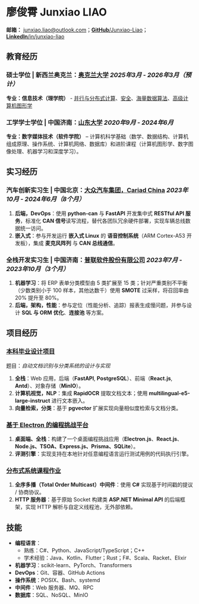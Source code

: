 # 廖俊霄 Junxiao LIAO

**邮箱：** junxiao.liao@outlook.com；[**GitHub**/Junxiao-Liao](https://github.com/Junxiao-Liao)；[**LinkedIn**/in/junxiao-liao](https://www.linkedin.com/in/junxiao-liao/)

## 教育经历

### 硕士学位 | 新西兰奥克兰：[**奥克兰大学**](https://www.auckland.ac.nz) *2025年3月 - 2026年3月（预计）*

**专业：信息技术（理学院）** - [并行与分布式计算](https://courseoutline.auckland.ac.nz/dco/course/COMPSCI/711/1253)、[安全](https://courseoutline.auckland.ac.nz/dco/course/COMPSCI/702/1253)、[海量数据算法](https://courseoutline.auckland.ac.nz/dco/course/COMPSCI/753/1255)、[高级计算机图形学](https://courseoutline.auckland.ac.nz/dco/course/COMPSCI/715/1255)

### 工学学士学位 | 中国济南：[**山东大学**](https://www.sdu.edu.cn/) *2020年9月 - 2024年6月*

**专业：数字媒体技术（软件学院）** – 计算机科学基础（数学、数据结构、计算机组成原理、操作系统、计算机网络、数据库）和进阶课程（计算机图形学、数字图像处理、机器学习和深度学习）。

## 实习经历

### 汽车创新实习生 | 中国北京：[**大众汽车集团，Cariad China**](https://volkswagengroupchina.com.cn/en/brands/cariad) *2023年10月 - 2024年6月（8个月）*

1. **后端，DevOps**：使用 **python-can** 与 **FastAPI** 开发集中式 **RESTful API 服务**，标准化 **CAN 信号**读写流程，替代各团队冗余硬件部署，实现车辆总线数据统一访问。
1. **嵌入式**：参与开发运行 **嵌入式 Linux** 的 **语音控制系统**（ARM Cortex-A53 开发板），集成 **麦克风阵列** 与 **CAN 总线通信**。

### 全栈开发实习生 | 中国济南：[**普联软件股份有限公司**](https://www.pansoft.com) *2023年7月 - 2023年10月（3个月）*

1. **机器学习**：将 ERP 表单分类模型由 5 类扩展至 15 类；针对严重类别不平衡（少数类别小于 100 样本，其他达数千）使用 **SMOTE** 过采样，将召回率由 20% 提升至 80%。
1. **后端，架构，性能**：参与定位（性能分析、追踪）报表生成慢问题，并参与设计 **SQL 与 ORM 优化**、**连接池** 等方案。

## 项目经历

### [本科毕业设计项目](https://github.com/Junxiao-Liao/Doc-Ocr-Categorizer)
题目：*自动文档识别与分类系统的设计与实现*
1. **全栈**：Web 应用，后端（**FastAPI**, **PostgreSQL**）、前端（**React.js**, **Antd**）、对象存储（**MinIO**）。
1. **计算机视觉，NLP**：集成 **RapidOCR** 提取文档文本；使用 **multilingual-e5-large-instruct** 进行文本嵌入。
1. **向量检索，分类**：基于 **pgvector** 扩展实现向量相似度检索与文档分类。

### [基于 Electron 的编程挑战平台](https://courseoutline.auckland.ac.nz/dco/course/COMPSCI/732/1253)
1. **桌面端、全栈**：构建了一个桌面编程挑战应用（**Electron.js**、**React.js**、**Node.js、TSOA、Express.js、Prisma、SQLite**）。
1. **评测引擎**：实现支持在本地针对任意编程语言运行测试用例的代码执行引擎。

### [分布式系统课程作业](https://courseoutline.auckland.ac.nz/dco/course/COMPSCI/711/1253)
1. **全序多播（Total Order Multicast）中间件**：使用 **C#** 实现基于时间戳的提议 / 协商协议。
2. **HTTP 服务器**：基于原始 Socket 构建类 **ASP.NET Minimal API** 的后端框架，实现 HTTP 解析与自定义线程池，无外部依赖。

## 技能

- **编程语言**：
    - 熟练：C#、Python、JavaScript/TypeScript；C++
    - 学术经验：Java、Kotlin、Flutter；Rust；F#、Scala、Racket、Elixir
- **机器学习**：scikit-learn、PyTorch、Transformers
- **DevOps**：Git、容器、GitHub Actions
- **操作系统**：POSIX、Bash、systemd
- **中间件**：Web 服务器、MQ、RPC
- **数据库**：SQL、NoSQL、MinIO
